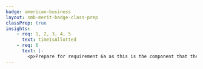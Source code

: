 ```yaml
---
badge: american-business
layout: smb-merit-badge-class-prep
classPrep: true
insights:
    - req: 1, 2, 3, 4, 5
      text: timeIsAllotted
    - req: 6
      text: |-
        <p>Prepare for requirement 6a as this is the component that the class will focus on.</p>
---
```

